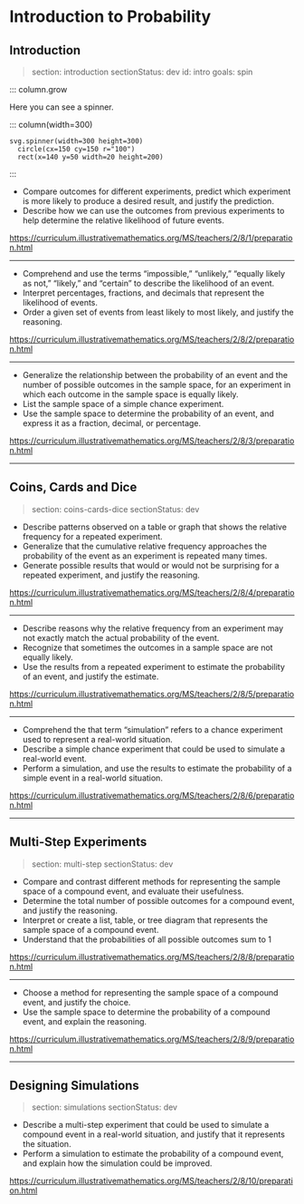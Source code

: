 # Introduction to Probability

## Introduction

> section: introduction
> sectionStatus: dev
> id: intro
> goals: spin

::: column.grow

Here you can see a spinner.

::: column(width=300)

    svg.spinner(width=300 height=300)
      circle(cx=150 cy=150 r="100")
      rect(x=140 y=50 width=20 height=200)

:::

* Compare outcomes for different experiments, predict which experiment is more likely to produce a desired result, and justify the prediction.
* Describe how we can use the outcomes from previous experiments to help determine the relative likelihood of future events.

https://curriculum.illustrativemathematics.org/MS/teachers/2/8/1/preparation.html

---

* Comprehend and use the terms “impossible,” “unlikely,” “equally likely as not,” “likely,” and “certain” to describe the likelihood of an event.
* Interpret percentages, fractions, and decimals that represent the likelihood of events.
* Order a given set of events from least likely to most likely, and justify the reasoning.

https://curriculum.illustrativemathematics.org/MS/teachers/2/8/2/preparation.html

---

* Generalize the relationship between the probability of an event and the number of possible outcomes in the sample space, for an experiment in which each outcome in the sample space is equally likely.
* List the sample space of a simple chance experiment.
* Use the sample space to determine the probability of an event, and express it as a fraction, decimal, or percentage.

https://curriculum.illustrativemathematics.org/MS/teachers/2/8/3/preparation.html


----------------------------------------------------------------------------------------------------


## Coins, Cards and Dice

> section: coins-cards-dice
> sectionStatus: dev

* Describe patterns observed on a table or graph that shows the relative frequency for a repeated experiment.
* Generalize that the cumulative relative frequency approaches the probability of the event as an experiment is repeated many times.
* Generate possible results that would or would not be surprising for a repeated experiment, and justify the reasoning.

https://curriculum.illustrativemathematics.org/MS/teachers/2/8/4/preparation.html

---

* Describe reasons why the relative frequency from an experiment may not exactly match the actual probability of the event.
* Recognize that sometimes the outcomes in a sample space are not equally likely.
* Use the results from a repeated experiment to estimate the probability of an event, and justify the estimate.

https://curriculum.illustrativemathematics.org/MS/teachers/2/8/5/preparation.html

---

* Comprehend the that term “simulation” refers to a chance experiment used to represent a real-world situation.
* Describe a simple chance experiment that could be used to simulate a real-world event.
* Perform a simulation, and use the results to estimate the probability of a simple event in a real-world situation.

https://curriculum.illustrativemathematics.org/MS/teachers/2/8/6/preparation.html


----------------------------------------------------------------------------------------------------


## Multi-Step Experiments

> section: multi-step
> sectionStatus: dev

* Compare and contrast different methods for representing the sample space of a compound event, and evaluate their usefulness.
* Determine the total number of possible outcomes for a compound event, and justify the reasoning.
* Interpret or create a list, table, or tree diagram that represents the sample space of a compound event.
* Understand that the probabilities of all possible outcomes sum to 1

https://curriculum.illustrativemathematics.org/MS/teachers/2/8/8/preparation.html

---

* Choose a method for representing the sample space of a compound event, and justify the choice.
* Use the sample space to determine the probability of a compound event, and explain the reasoning.

https://curriculum.illustrativemathematics.org/MS/teachers/2/8/9/preparation.html


----------------------------------------------------------------------------------------------------


## Designing Simulations

> section: simulations
> sectionStatus: dev

* Describe a multi-step experiment that could be used to simulate a compound event in a real-world situation, and justify that it represents the situation.
* Perform a simulation to estimate the probability of a compound event, and explain how the simulation could be improved.

https://curriculum.illustrativemathematics.org/MS/teachers/2/8/10/preparation.html
